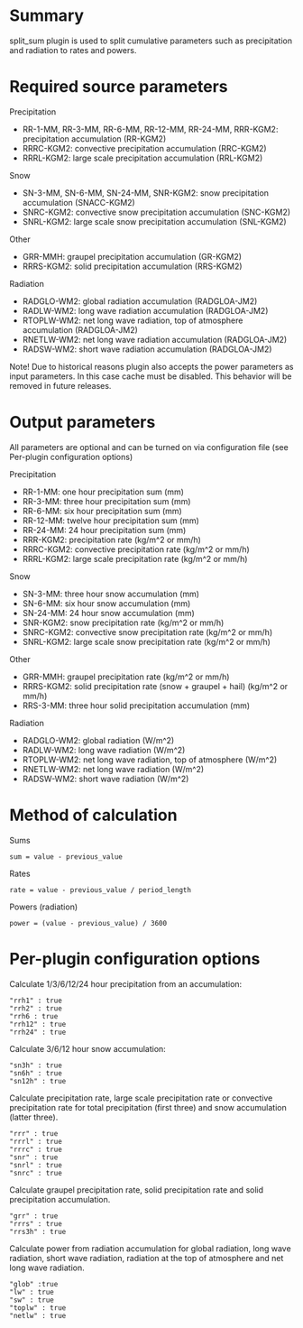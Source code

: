 # Summary

split_sum plugin is used to split cumulative parameters such as precipitation and radiation to rates and powers.

# Required source parameters

Precipitation

* RR-1-MM, RR-3-MM, RR-6-MM, RR-12-MM, RR-24-MM, RRR-KGM2: precipitation accumulation (RR-KGM2)
* RRRC-KGM2: convective precipitation accumulation (RRC-KGM2)
* RRRL-KGM2: large scale precipitation accumulation (RRL-KGM2)

Snow

* SN-3-MM, SN-6-MM, SN-24-MM, SNR-KGM2: snow precipitation accumulation (SNACC-KGM2)
* SNRC-KGM2: convective snow precipitation accumulation (SNC-KGM2)
* SNRL-KGM2: large scale snow precipitation accumulation (SNL-KGM2)

Other

* GRR-MMH: graupel precipitation accumulation (GR-KGM2)
* RRRS-KGM2: solid precipitation accumulation (RRS-KGM2)

Radiation

* RADGLO-WM2: global radiation accumulation (RADGLOA-JM2)
* RADLW-WM2: long wave radiation accumulation (RADGLOA-JM2)
* RTOPLW-WM2: net long wave radiation, top of atmosphere accumulation (RADGLOA-JM2)
* RNETLW-WM2: net long wave radiation accumulation (RADGLOA-JM2)
* RADSW-WM2: short wave radiation accumulation (RADGLOA-JM2)

Note! Due to historical reasons plugin also accepts the power parameters as input parameters. In this case cache must be disabled. This behavior will be removed in future releases.

# Output parameters

All parameters are optional and can be turned on via configuration file (see Per-plugin configuration options)

Precipitation

* RR-1-MM: one hour precipitation sum (mm)
* RR-3-MM: three hour precipitation sum (mm)
* RR-6-MM: six hour precipitation sum (mm)
* RR-12-MM: twelve hour precipitation sum (mm)
* RR-24-MM: 24 hour precipitation sum (mm)
* RRR-KGM2: precipitation rate (kg/m^2 or mm/h)
* RRRC-KGM2: convective precipitation rate (kg/m^2 or mm/h)
* RRRL-KGM2: large scale precipitation rate (kg/m^2 or mm/h)

Snow

* SN-3-MM: three hour snow accumulation (mm)
* SN-6-MM: six hour snow accumulation (mm)
* SN-24-MM: 24 hour snow accumulation (mm)
* SNR-KGM2: snow precipitation rate (kg/m^2 or mm/h)
* SNRC-KGM2: convective snow precipitation rate (kg/m^2 or mm/h)
* SNRL-KGM2: large scale snow precipitation rate (kg/m^2 or mm/h)

Other

* GRR-MMH: graupel precipitation rate (kg/m^2 or mm/h)
* RRRS-KGM2: solid precipitation rate (snow + graupel + hail) (kg/m^2 or mm/h)
* RRS-3-MM: three hour solid precipitation accumulation (mm)

Radiation

* RADGLO-WM2: global radiation (W/m^2)
* RADLW-WM2: long wave radiation (W/m^2)
* RTOPLW-WM2: net long wave radiation, top of atmosphere (W/m^2)
* RNETLW-WM2: net long wave radiation (W/m^2)
* RADSW-WM2: short wave radiation (W/m^2)

# Method of calculation

Sums

    sum = value - previous_value

Rates

    rate = value - previous_value / period_length

Powers (radiation)

    power = (value - previous_value) / 3600

# Per-plugin configuration options

Calculate 1/3/6/12/24 hour precipitation from an accumulation:

    "rrh1" : true
    "rrh2" : true
    "rrh6 : true
    "rrh12" : true
    "rrh24" : true

Calculate 3/6/12 hour snow accumulation:

    "sn3h" : true
    "sn6h" : true
    "sn12h" : true

Calculate precipitation rate, large scale precipitation rate or convective precipitation rate for total precipitation (first three) and snow accumulation (latter three).

    "rrr" : true
    "rrrl" : true
    "rrrc" : true
    "snr" : true
    "snrl" : true
    "snrc" : true

Calculate graupel precipitation rate, solid precipitation rate and solid precipitation accumulation.

    "grr" : true
    "rrrs" : true
    "rrs3h" : true

Calculate power from radiation accumulation for global radiation, long wave radiation, short wave radiation, radiation at the top of atmosphere and net long wave radiation.

    "glob" :true
    "lw" : true
    "sw" : true
    "toplw" : true
    "netlw" : true

